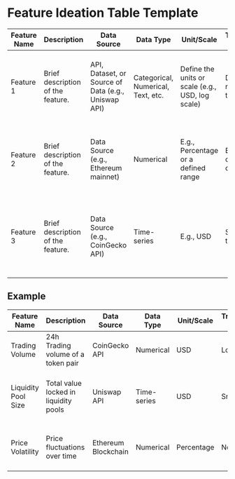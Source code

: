 


# Feature Ideation Table Template

| **Feature Name** | **Description** | **Data Source** | **Data Type** | **Unit/Scale** | **Transformation/Preprocessing Required** | **Validation Criteria** | **Business Justification** |
|------------------|-----------------|-----------------|---------------|----------------|--------------------------------------------|-------------------------|----------------------------|
| Feature 1        | Brief description of the feature. | API, Dataset, or Source of Data (e.g., Uniswap API) | Categorical, Numerical, Text, etc. | Define the units or scale (e.g., USD, log scale) | Define preprocessing steps like normalization, log transformation, etc. | How to validate this feature (e.g., Check for missing values, data distribution). | Why this feature is useful for solving the problem or achieving the business objective. |
| Feature 2        | Brief description of the feature. | Data Source (e.g., Ethereum mainnet) | Numerical | E.g., Percentage or a defined range | E.g., Min-max normalization, one-hot encoding for categorical | Validate against benchmark data or manually spot check | Reason the feature is crucial to problem-solving (e.g., improves accuracy in predictions). |
| Feature 3        | Brief description of the feature. | Data Source (e.g., CoinGecko API) | Time-series | E.g., USD | Smoothing, windowing, or other techniques. | Ensure data is non-missing, stationarity check for time series | The expected business impact (e.g., helps estimate market trends accurately). |

## Example

| **Feature Name**  | **Description**                      | **Data Source**       | **Data Type** | **Unit/Scale** | **Transformation/Preprocessing Required**  | **Validation Criteria**      | **Business Justification**                  |
|-------------------|--------------------------------------|-----------------------|---------------|----------------|--------------------------------------------|--------------------------------|--------------------------------------------|
| Trading Volume     | 24h Trading volume of a token pair   | CoinGecko API          | Numerical     | USD            | Log transformation                         | Validate against historical data| Important for understanding market liquidity|
| Liquidity Pool Size| Total value locked in liquidity pools| Uniswap API            | Time-series   | USD            | Smoothing, rolling window                  | Ensure no missing values and steady flow | Helps predict liquidity fluctuations in DeFi |
| Price Volatility   | Price fluctuations over time         | Ethereum Blockchain    | Numerical     | Percentage      | Normalization                              | Validate variance over time, remove outliers | Predictive of market risk in lending protocols|
